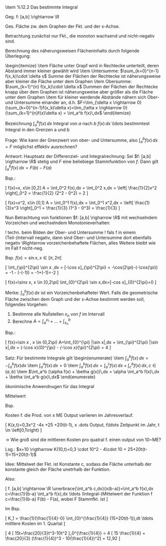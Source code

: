 

\item %12.2
Das bestimmte Integral

Geg. f: [a,b] \rightarrow \R

Ges. Fläche zw. dem Graphen der Fkt. und der x-Achse.

Betrachtung zunächst nur Fkt., die monoton wachsend und nicht-negativ sind.

Berechnung des näherungsweisen Flächeninhalts durch folgende Überlegung:

\begin{itemize}
\item Fläche unter Grapf wird in Rechtecke unterteilt, deren Abstand immer kleiner gewählt wird
\item Untersumme: $\sum_{k=0}^{n-1} f(x_k)\cdot \delta x$ Summe der Flächen der Rechtecke ist näherungsweise aber kleiner die Fläche unter dem Graphen
\item Obersumme: $\sum_{k=1}^{n} f(x_k)\cdot \delta x$ Dummen der Flächen der Rechtecke knapp über dem Graphen ist näherungsweise aber größer als die Fläche unter dem Graphen
\item für kleiner werdende Abstände nähern sich Ober- und Untersumme einander an, d.h. $F=\lim_{\delta x \rightarrow 0}(\sum_{k=0}^{n-1}f(x_k)\delta x)=\lim_{\elta x \rightarrow 0}(\sum_{k=1}^{n}f(x)\delta x) = \int_a^b f(x)\,dx$
\end{itemize}

Bezeichnung $\int_a^b f(x)\,dx$ Integral von $a$ nach $b$ $f(x)\,dx$ \ldots bestimmtest Integral in den Grenzen a und b

Frage: Wie kann der Grenzwert von ober- und Untersumme, also $\int_a^b f(x)\,dx = F$ möglichst effektiv ausrechnen?

Antwort: Hauptsatz der Differenziel- und Integralrechnung: Sei $f: [a,b] \rigtharrow \R$ stetig und $F$ eine beliebiege Stammfunktion von $f$. Dann gilt $\int_a^b f(x)\,dx=F(b)-F(a)$

Bsp.:

\[
f(x)=x, x\in [0,2]
A = \int_0^2 f(x)\,dx = \int_0^2 x\,dx = \left[ \frac{1}{2}x^2 \right]_0^2 = \frac{1}{2} (2^2 - 0^2) = 2
\]

\[
f(x)=x^2, x\in [0,1]
A = \int_0^1 f(x)\,dx = \int_0^1 x^2\,dx = \left[ \frac{1}{3}x^3 \right]_0^1 = \frac{1}{3} (1^3 - 0^3) = \frac{1}{3}
\]

Nun Betrachtung von funktionen $f: [a,b] \righarrow \R$ mit wechselndem Vorzeichen und wechselndem Monotonieverhalten:

! techn. beim Bilden der Ober- und Untersumme
! fals f in einem (Teil-)Intervall negativ, dann sind Ober- und Untersumme dort ebenfalls negativ
\Rightarrow vorzeichenbehaftete Flächen, alles Weitere bleibt wie im Fall f nicht-neg.

Bsp. $f(x)=\sin x, x \in [\pi,2\pi]$

\[
\int_{\pi}^{2\pi} \sin x \,dx = [-\cos x]_{\pi}^{2\pi} = -\cos(2\pi)-(-\cos(\pi)) = -1 - (-(-1)) = -1+(-1)=-2
\]

\[
f(x)=\sinx x, x \in [0,2\pi]
\int_{0}^{2\pi} \sin x\,dx=[-cos x]_{0}^{2\pi}=0
\]

Merke: $\int_{a}^{b} f(x)\,dx$ ist ein Vorzeichenbehafteter Wert. Falls die geometrische Fläche zwischen dem Graph und der x-Achse bestimmt werden soll, folgendes Vorgehen:

1. Bestimme alle Nuĺlstellen $x_n$ von $f$ im Intervall
2. Berechne $A=\int_{a}^{x_1} + \ldots + \int_{x_n}^{b}$

Bsp.:

\[
f(x)=\sin x , x \in (0,2\pi)
A=\int_{0}^{\pi} |\sin x|\,dx + \int_{\pi}^{2\pi} |\sin x|\,dx = (-\cos x)_{0}^{\pi} - (-\cos x)_{\pi}^{2\pi} = 4
\]

Satz: Für bestimmte Integrale gilt 
\begin{enumerate}
\item $\int_a^b f(x)\,dx = -\int_a^b f(x) dx$
\item $\int_a^a f(x)\,dx = 0$
\item $\int_a^b f(x)\,dx = \int_a^c f(x)\,dx + \int_c^b f(x)\,dx, c \in (a,b)$
\item $\int_a^b (\alpha f(x) + \betha g(x))\,dx = \alpha \int_a^b f(x)\,dx + \betha \int_a^b g(x)\,dx$
\end{enumerate}

ökonimische Anwendnugen für das Integral

Mittelwert

Bsp.

Kosten f. die Prod. von x ME Output variieren im Jahresverlauf.

\[
K(x,t)=0,3x^2 -4x +25 +20t(t-1), x \.dots Output, t\ldots Zeitpunkt im Jahr, t \in \left[0,1\right)
\]

$\rightarrow$ Wie groß sind die mittleren Kosten pro quatral f. einen output von 10~ME?

Lsg.: $x=10 \rigtharrow K(10,t)=0,3 \cdot 10^2 - 4\cdot 10 + 25+20t(t-1)=15+20t(t-1)$

Idee: Mittelwet der Fkt. ist Konstante c, sodass die Fläche unterhalb der konstante gleich der Fläche unetrhalb der Funktion.

Also:

\[
f. [a,b] \rightarrow \R
\unerbrace{\int_a^b c\,dx}{x(b-a)}=\int_a^b f(x)\,dx
c=\frac{1}{b-a} \int_a^b f(x)\,dx \ldots (Integral-)Mittelwert der Funktion f
c=\frac{1}{b-a} F(b) - F(a), wobei F Stammfkt. ist
\]

Im Bsp.

\[
K_1 = \frac{1}{\frac{1}{4}-0} \int_{0}^{\frac{1}{4}} (15+20t(t-1))\,dt \ldots mittlere Kosten im 1. Quartal
\]

\[
4 [ 15t+\frac{20}{3}t^3-10t^2 ]_0^{\frac{1}{4}} = 4 [ 15 \frac{1}{4} + \frac{20}{3} (\frac{1}{4})^3 - 10(\frac{1}{4})^2] = 12,92
\]
